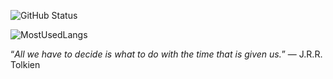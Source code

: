 


![GitHub Status](https://github-readme-stats.vercel.app/api?username=Mateus-Kent&count_private=true&theme=nightowl&show_icons=true)

![MostUsedLangs](https://github-readme-stats.vercel.app/api/top-langs/?username=Mateus-Kent&theme=nightowl&layout=compact&langs_count=8)

“_All we have to decide is what to do with the time that is given us._” ― J.R.R. Tolkien


